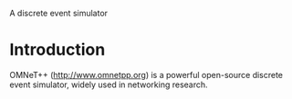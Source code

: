 A discrete event simulator

# Introduction #

OMNeT++ (http://www.omnetpp.org) is a powerful open-source discrete event simulator, widely used in networking research.